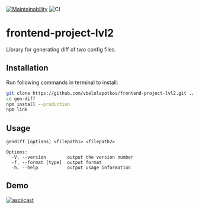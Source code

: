 [![Maintainability](https://api.codeclimate.com/v1/badges/491d76bd293505526ae2/maintainability)](https://codeclimate.com/github/vbelolapotkov/frontend-project-lvl2/maintainability)
![CI](https://github.com/vbelolapotkov/frontend-project-lvl2/workflows/CI/badge.svg)

# frontend-project-lvl2

Library for generating diff of two config files.

## Installation

Run following commands in terminal to install:

```bash
git clone https://github.com/vbelolapotkov/frontend-project-lvl2.git ./gen-diff
cd gen-diff
npm install --production
npm link
```

## Usage

```
gendiff [options] <filepath1> <filepath2>

Options:
  -V, --version        output the version number
  -f, --format [type]  output format
  -h, --help           output usage information
```

## Demo

[![asciicast](https://asciinema.org/a/8OS1XRd7BLmXTgdpPvlMt6WiO.svg)](https://asciinema.org/a/8OS1XRd7BLmXTgdpPvlMt6WiO)